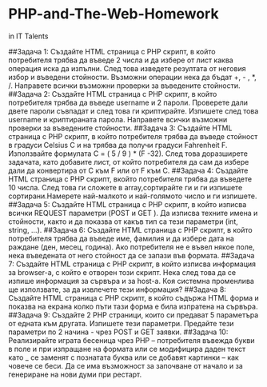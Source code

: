 # PHP-and-The-Web-Homework
in IT Talents

##Задача 1:
Създайте HTML страница с PHP скрипт, в който потребителя трябва да въведе 2 числа и
да избере от лист каква операция иска да изпълни. След това изведете резултата от
неговия избор и въведени стойности. Възможни операции нека да бъдат +, - , *, /.
Направете всички възможни проверки за въведените стойности.
##Задача 2:
Създайте HTML страница с PHP скрипт, в който потребителя трябва да въведе username
и 2 пароли. Проверете дали двете пароли съвпадат и след това ги криптирайте.
Изпишете след това username и криптираната парола. Направете всички възможни
проверки за въведените стойности.
##Задача 3:
Създайте HTML страница с PHP скрипт, в който потребителя трябва да въведе стойност
в градуси Celsius C и на трябва да получи градуси Fahrenheit F.
Използвайте формулата C = ( 5 / 9 ) * (F -32). След това доразширете задачата, като
добавите лист, от който потребителя да сам да избере дали да конвертира от C към F
или от F към C.
##Задача 4:
Създайте HTML страница с PHP скрипт, вкойто потребителя трябва да въведете 10
числа. След това ги сложете в array,сортирайте ги и ги изпишете сортирани.Намерете
най-малкото и най-голямото число и ги изпишете.
##Задача 5:
Създайте HTML страница с PHP скрипт, в който изписва всички REQUEST
параметри (POST и GET ). Да изписва техните имена и стойности, както и да показва от
какъв тип са тези параметри (int, string, …).
##Задача 6:
Създайте HTML страница с PHP скрипт, в който потребителя трябва да
въведе име, фамилия и да избере дата на раждане (ден, месец,
година). Ако потребителя не е въвел някое поле, нека въведената от
него стойност да се запази във формата.
##Задача 7:
Създайте HTML страница с PHP скрипт, в който изписва информация за
browser-a, с който е отворен този скрипт. Нека след това да се изпише
информация за сървъра и за host-a. Коя системна променлива ще
използвате, за да извлечете тези информация?
##Задача 8:
Създайте HTML страница с PHP скрипт, в който съдържа HTML форма и
показва на екрана колко пъти тази форма е била изпратена на
сървъра.
##Задача 9:
Създайте 2 PHP страници, които си предават 5 параметъра от едната
към другата. Изпишете тези параметри. Предайте тези параметри по 2
начина - чрез POST и GET заявки.
##Задача 10:
Реализирайте играта бесеница чрез PHP – потребителя въвежда букви
в поле и при изпращане на формата или се модифицира даден текст
като _ се заменят с познатата буква или се добавят картинки – как
човече се беси. Да се има възможност за започване от начало и за
генериране на нови думи при рестарт.
